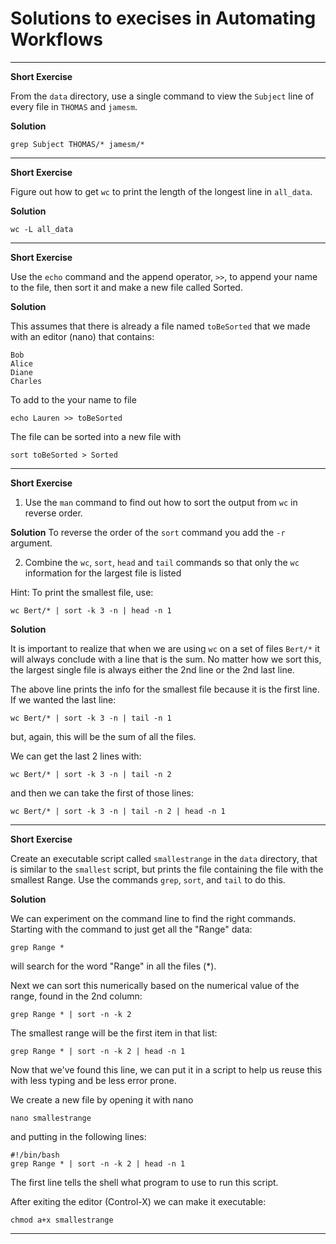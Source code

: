 # Solutions to execises in Automating Workflows

* * * *
**Short Exercise**

From the `data` directory, use a single command to view the `Subject` 
line of every file in `THOMAS` and `jamesm`.

**Solution**
```
grep Subject THOMAS/* jamesm/*
```

* * * *

**Short Exercise**

Figure out how to get `wc` to print the length of the longest line in
`all_data`.

**Solution**
```
wc -L all_data
```

* * * *

**Short Exercise**

Use the `echo` command and the append operator, `>>`, to append your
name to the file, then sort it and make a new file called Sorted.

**Solution**

This assumes that there is already a file named `toBeSorted` that we
made with an editor (nano) that contains:

```
Bob
Alice
Diane
Charles
```

To add to the your name to file

```
echo Lauren >> toBeSorted
```

The file can be sorted into a new file with

```
sort toBeSorted > Sorted
```

* * * *
**Short Exercise**

1. Use the `man` command to find out how to sort the output from `wc` in
reverse order.

**Solution**
To reverse the order of the `sort` command you add the `-r` argument.

2. Combine the `wc`, `sort`, `head` and `tail` commands so that only the
`wc` information for the largest file is listed

Hint: To print the smallest file, use:

    wc Bert/* | sort -k 3 -n | head -n 1

**Solution**

It is important to realize that when we are using `wc` on a set of files
`Bert/*` it will always conclude with a line that is the sum.  No
matter how we sort this, the largest single file is always either the
2nd line or the 2nd last line.

The above line prints the info for the smallest file because it is the
first line.  If we wanted the last line:

    wc Bert/* | sort -k 3 -n | tail -n 1

but, again, this will be the sum of all the files.

We can get the last 2 lines with:

    wc Bert/* | sort -k 3 -n | tail -n 2

and then we can take the first of those lines:

    wc Bert/* | sort -k 3 -n | tail -n 2 | head -n 1

* * * * 
**Short Exercise**

Create an executable script called `smallestrange` in the `data`
directory, that is similar to the `smallest` script, but prints the
file containing the file with the smallest Range. Use the commands
`grep`, `sort`, and `tail` to do this.

**Solution**

We can experiment on the command line to find the right commands.
Starting with the command to just get all the "Range" data:

    grep Range *

will search for the word "Range" in all the files (*).

Next we can sort this numerically based on the numerical value of the
range, found in the 2nd column:

    grep Range * | sort -n -k 2

The smallest range will be the first item in that list:

    grep Range * | sort -n -k 2 | head -n 1

Now that we've found this line, we can put it in a script to help us
reuse this with less typing and be less error prone.

We create a new file by opening it with nano

    nano smallestrange

and putting in the following lines:

    #!/bin/bash
    grep Range * | sort -n -k 2 | head -n 1

The first line tells the shell what program to use to run this script.

After exiting the editor (Control-X) we can make it executable:

    chmod a+x smallestrange

* * * * 
